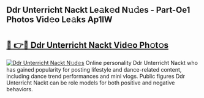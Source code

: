 ## Ddr Unterricht Nackt Le𝚊k𝚎d N𝚞𝚍es - Part-Oe1 Photos Vid𝚎o Le𝚊ks Ap1lW

# <h2><a href="http://fb9lrif.evod.top/?m=Ddr+Unterricht+Nackt">🔗 👉🔴 Ddr Unterricht Nackt Vid𝚎o Ph𝚘t𝚘s</a></h2>

[![Ddr Unterricht Nackt N𝚞d𝚎s](https://i.imgur.com/8V9OHl7.gif)](http://fb9lrif.evod.top/?m=Ddr+Unterricht+Nackt)
Online personality Ddr Unterricht Nackt who has gained popularity for posting lifestyle and dance-related content, including dance trend performances and mini vlogs. Public figures Ddr Unterricht Nackt can be role models for both positive and negative behaviors. 
